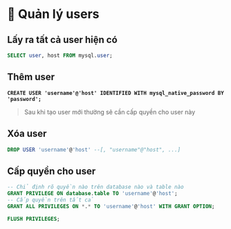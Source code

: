 # 🤢 Quản lý users

## Lấy ra tất cả user hiện có&#x20;

```sql
SELECT user, host FROM mysql.user;
```

## Thêm user

<pre class="language-sql"><code class="lang-sql"><strong>CREATE USER 'username'@'host' IDENTIFIED WITH mysql_native_password BY 'password';</strong></code></pre>

> Sau khi tạo user mới thường sẽ cần cấp quyền cho user này

## Xóa user

```sql
DROP USER 'username'@'host' --[, "username"@"host", ...]
```

## Cấp quyền cho user

```sql
-- Chỉ định rõ quyền nào trên database nào và table nào
GRANT PRIVILEGE ON database.table TO 'username'@'host';
-- Cấp quyền trên tất cả
GRANT ALL PRIVILEGES ON *.* TO 'username'@'host' WITH GRANT OPTION;

FLUSH PRIVILEGES;
```
